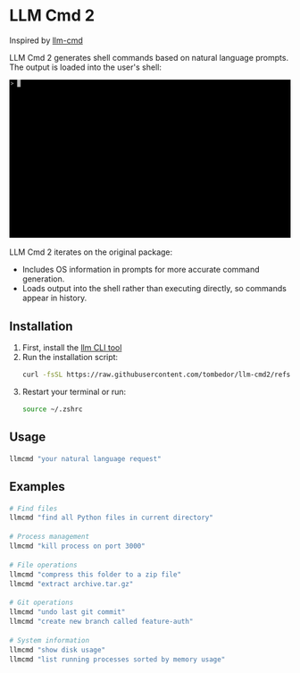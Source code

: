 # LLM Cmd 2

Inspired by [llm-cmd](https://github.com/simonw/llm-cmd)

LLM Cmd 2 generates shell commands based on natural language prompts. The output is loaded into the user's shell:

![demo](./llmcmd2.gif)

LLM Cmd 2 iterates on the original package:
- Includes OS information in prompts for more accurate command generation.
- Loads output into the shell rather than executing directly, so commands appear in history.

## Installation

1. First, install the [llm CLI tool](https://github.com/simonw/llm)
2. Run the installation script:
   ```bash
   curl -fsSL https://raw.githubusercontent.com/tombedor/llm-cmd2/refs/heads/main/install.sh | /bin/bash
   ```
3. Restart your terminal or run:
   ```bash
   source ~/.zshrc
   ```

## Usage

```bash
llmcmd "your natural language request"
```

## Examples

```bash
# Find files
llmcmd "find all Python files in current directory"

# Process management
llmcmd "kill process on port 3000"

# File operations
llmcmd "compress this folder to a zip file"
llmcmd "extract archive.tar.gz"

# Git operations
llmcmd "undo last git commit"
llmcmd "create new branch called feature-auth"

# System information
llmcmd "show disk usage"
llmcmd "list running processes sorted by memory usage"
```

